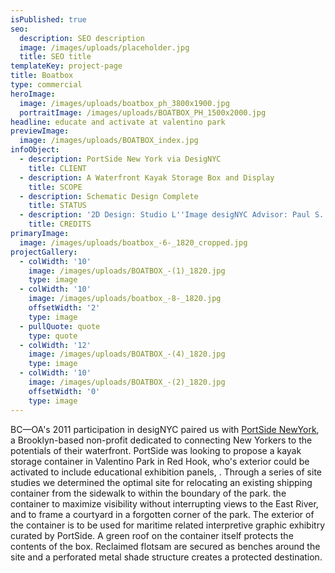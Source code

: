 ```yaml
---
isPublished: true
seo:
  description: SEO description
  image: /images/uploads/placeholder.jpg
  title: SEO title
templateKey: project-page
title: Boatbox
type: commercial
heroImage:
  image: /images/uploads/boatbox_ph_3800x1900.jpg
  portraitImage: /images/uploads/BOATBOX_PH_1500x2000.jpg
headline: educate and activate at valentino park
previewImage:
  image: /images/uploads/BOATBOX_index.jpg
infoObject:
  - description: PortSide New York via DesigNYC
    title: CLIENT
  - description: A Waterfront Kayak Storage Box and Display
    title: SCOPE
  - description: Schematic Design Complete
    title: STATUS
  - description: '2D Design: Studio L''Image desigNYC Advisor: Paul S. Alter'
    title: CREDITS
primaryImage:
  image: /images/uploads/boatbox_-6-_1820_cropped.jpg
projectGallery:
  - colWidth: '10'
    image: /images/uploads/BOATBOX_-(1)_1820.jpg
    type: image
  - colWidth: '10'
    image: /images/uploads/boatbox_-8-_1820.jpg
    offsetWidth: '2'
    type: image
  - pullQuote: quote
    type: quote
  - colWidth: '12'
    image: /images/uploads/BOATBOX_-(4)_1820.jpg
    type: image
  - colWidth: '10'
    image: /images/uploads/BOATBOX_-(2)_1820.jpg
    offsetWidth: '0'
    type: image
---
```

BC—OA's 2011 participation in desigNYC paired us with [PortSide NewYork](http://portsidenewyork.org/), a Brooklyn-based non-profit dedicated to connecting New Yorkers to the potentials of their waterfront. PortSide was looking to propose a kayak storage container in Valentino Park in Red Hook, who's exterior could be activated to include educational exhibition panels, . Through a series of site studies we determined the optimal site for relocating an existing shipping container from the sidewalk to within the boundary of the park. the container to maximize visibility without interrupting views to the East River, and to frame a courtyard in a forgotten corner of the park. The exterior of the container is to be used for maritime related interpretive graphic exhibitry curated by PortSide. A green roof on the container itself protects the contents of the box. Reclaimed flotsam are secured as benches around the site and a perforated metal shade structure creates a protected destination.

